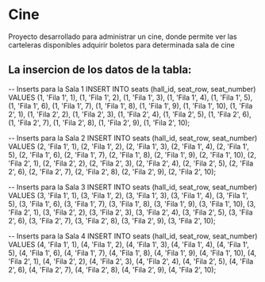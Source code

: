 # Cine
Proyecto desarrollado para administrar un cine, donde permite ver las carteleras disponibles adquirir boletos para determinada sala de cine
<h2>La insercion de  los datos de la tabla:</h2>
-- Inserts para la Sala 1
INSERT INTO seats (hall_id, seat_row, seat_number) VALUES
(1, 'Fila 1', 1), (1, 'Fila 1', 2), (1, 'Fila 1', 3), (1, 'Fila 1', 4),
(1, 'Fila 1', 5), (1, 'Fila 1', 6), (1, 'Fila 1', 7), (1, 'Fila 1', 8),
(1, 'Fila 1', 9), (1, 'Fila 1', 10), (1, 'Fila 2', 1), (1, 'Fila 2', 2),
(1, 'Fila 2', 3), (1, 'Fila 2', 4), (1, 'Fila 2', 5), (1, 'Fila 2', 6),
(1, 'Fila 2', 7), (1, 'Fila 2', 8), (1, 'Fila 2', 9), (1, 'Fila 2', 10);

-- Inserts para la Sala 2
INSERT INTO seats (hall_id, seat_row, seat_number) VALUES
(2, 'Fila 1', 1), (2, 'Fila 1', 2), (2, 'Fila 1', 3), (2, 'Fila 1', 4),
(2, 'Fila 1', 5), (2, 'Fila 1', 6), (2, 'Fila 1', 7), (2, 'Fila 1', 8),
(2, 'Fila 1', 9), (2, 'Fila 1', 10), (2, 'Fila 2', 1), (2, 'Fila 2', 2),
(2, 'Fila 2', 3), (2, 'Fila 2', 4), (2, 'Fila 2', 5), (2, 'Fila 2', 6),
(2, 'Fila 2', 7), (2, 'Fila 2', 8), (2, 'Fila 2', 9), (2, 'Fila 2', 10);

-- Inserts para la Sala 3
INSERT INTO seats (hall_id, seat_row, seat_number) VALUES
(3, 'Fila 1', 1), (3, 'Fila 1', 2), (3, 'Fila 1', 3), (3, 'Fila 1', 4),
(3, 'Fila 1', 5), (3, 'Fila 1', 6), (3, 'Fila 1', 7), (3, 'Fila 1', 8),
(3, 'Fila 1', 9), (3, 'Fila 1', 10), (3, 'Fila 2', 1), (3, 'Fila 2', 2),
(3, 'Fila 2', 3), (3, 'Fila 2', 4), (3, 'Fila 2', 5), (3, 'Fila 2', 6),
(3, 'Fila 2', 7), (3, 'Fila 2', 8), (3, 'Fila 2', 9), (3, 'Fila 2', 10);

-- Inserts para la Sala 4
INSERT INTO seats (hall_id, seat_row, seat_number) VALUES
(4, 'Fila 1', 1), (4, 'Fila 1', 2), (4, 'Fila 1', 3), (4, 'Fila 1', 4),
(4, 'Fila 1', 5), (4, 'Fila 1', 6), (4, 'Fila 1', 7), (4, 'Fila 1', 8),
(4, 'Fila 1', 9), (4, 'Fila 1', 10), (4, 'Fila 2', 1), (4, 'Fila 2', 2),
(4, 'Fila 2', 3), (4, 'Fila 2', 4), (4, 'Fila 2', 5), (4, 'Fila 2', 6),
(4, 'Fila 2', 7), (4, 'Fila 2', 8), (4, 'Fila 2', 9), (4, 'Fila 2', 10);
